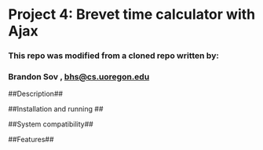 # Project 4:  Brevet time calculator with Ajax

### This repo was modified from a cloned repo written by:
### Brandon Sov , bhs@cs.uoregon.edu ###

##Description##


##Installation and running ##


##System compatibility##


##Features##
